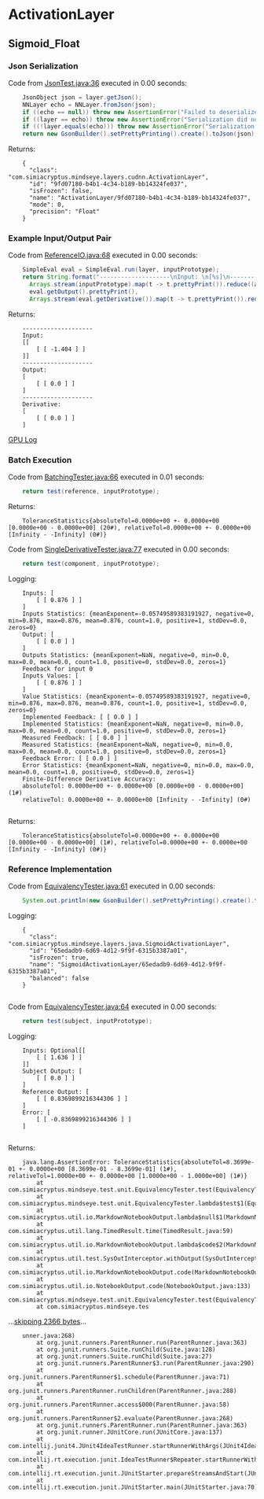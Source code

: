 # ActivationLayer
## Sigmoid_Float
### Json Serialization
Code from [JsonTest.java:36](../../../../../../../../src/main/java/com/simiacryptus/mindseye/test/unit/JsonTest.java#L36) executed in 0.00 seconds: 
```java
    JsonObject json = layer.getJson();
    NNLayer echo = NNLayer.fromJson(json);
    if ((echo == null)) throw new AssertionError("Failed to deserialize");
    if ((layer == echo)) throw new AssertionError("Serialization did not copy");
    if ((!layer.equals(echo))) throw new AssertionError("Serialization not equal");
    return new GsonBuilder().setPrettyPrinting().create().toJson(json);
```

Returns: 

```
    {
      "class": "com.simiacryptus.mindseye.layers.cudnn.ActivationLayer",
      "id": "9fd07180-b4b1-4c34-b189-bb14324fe037",
      "isFrozen": false,
      "name": "ActivationLayer/9fd07180-b4b1-4c34-b189-bb14324fe037",
      "mode": 0,
      "precision": "Float"
    }
```



### Example Input/Output Pair
Code from [ReferenceIO.java:68](../../../../../../../../src/main/java/com/simiacryptus/mindseye/test/unit/ReferenceIO.java#L68) executed in 0.00 seconds: 
```java
    SimpleEval eval = SimpleEval.run(layer, inputPrototype);
    return String.format("--------------------\nInput: \n[%s]\n--------------------\nOutput: \n%s\n--------------------\nDerivative: \n%s",
      Arrays.stream(inputPrototype).map(t -> t.prettyPrint()).reduce((a, b) -> a + ",\n" + b).get(),
      eval.getOutput().prettyPrint(),
      Arrays.stream(eval.getDerivative()).map(t -> t.prettyPrint()).reduce((a, b) -> a + ",\n" + b).get());
```

Returns: 

```
    --------------------
    Input: 
    [[
    	[ [ -1.404 ] ]
    ]]
    --------------------
    Output: 
    [
    	[ [ 0.0 ] ]
    ]
    --------------------
    Derivative: 
    [
    	[ [ 0.0 ] ]
    ]
```



[GPU Log](etc/cuda.log)

### Batch Execution
Code from [BatchingTester.java:66](../../../../../../../../src/main/java/com/simiacryptus/mindseye/test/unit/BatchingTester.java#L66) executed in 0.01 seconds: 
```java
    return test(reference, inputPrototype);
```

Returns: 

```
    ToleranceStatistics{absoluteTol=0.0000e+00 +- 0.0000e+00 [0.0000e+00 - 0.0000e+00] (20#), relativeTol=0.0000e+00 +- 0.0000e+00 [Infinity - -Infinity] (0#)}
```



Code from [SingleDerivativeTester.java:77](../../../../../../../../src/main/java/com/simiacryptus/mindseye/test/unit/SingleDerivativeTester.java#L77) executed in 0.00 seconds: 
```java
    return test(component, inputPrototype);
```
Logging: 
```
    Inputs: [
    	[ [ 0.876 ] ]
    ]
    Inputs Statistics: {meanExponent=-0.05749589383191927, negative=0, min=0.876, max=0.876, mean=0.876, count=1.0, positive=1, stdDev=0.0, zeros=0}
    Output: [
    	[ [ 0.0 ] ]
    ]
    Outputs Statistics: {meanExponent=NaN, negative=0, min=0.0, max=0.0, mean=0.0, count=1.0, positive=0, stdDev=0.0, zeros=1}
    Feedback for input 0
    Inputs Values: [
    	[ [ 0.876 ] ]
    ]
    Value Statistics: {meanExponent=-0.05749589383191927, negative=0, min=0.876, max=0.876, mean=0.876, count=1.0, positive=1, stdDev=0.0, zeros=0}
    Implemented Feedback: [ [ 0.0 ] ]
    Implemented Statistics: {meanExponent=NaN, negative=0, min=0.0, max=0.0, mean=0.0, count=1.0, positive=0, stdDev=0.0, zeros=1}
    Measured Feedback: [ [ 0.0 ] ]
    Measured Statistics: {meanExponent=NaN, negative=0, min=0.0, max=0.0, mean=0.0, count=1.0, positive=0, stdDev=0.0, zeros=1}
    Feedback Error: [ [ 0.0 ] ]
    Error Statistics: {meanExponent=NaN, negative=0, min=0.0, max=0.0, mean=0.0, count=1.0, positive=0, stdDev=0.0, zeros=1}
    Finite-Difference Derivative Accuracy:
    absoluteTol: 0.0000e+00 +- 0.0000e+00 [0.0000e+00 - 0.0000e+00] (1#)
    relativeTol: 0.0000e+00 +- 0.0000e+00 [Infinity - -Infinity] (0#)
    
```

Returns: 

```
    ToleranceStatistics{absoluteTol=0.0000e+00 +- 0.0000e+00 [0.0000e+00 - 0.0000e+00] (1#), relativeTol=0.0000e+00 +- 0.0000e+00 [Infinity - -Infinity] (0#)}
```



### Reference Implementation
Code from [EquivalencyTester.java:61](../../../../../../../../src/main/java/com/simiacryptus/mindseye/test/unit/EquivalencyTester.java#L61) executed in 0.00 seconds: 
```java
    System.out.println(new GsonBuilder().setPrettyPrinting().create().toJson(this.reference.getJson()));
```
Logging: 
```
    {
      "class": "com.simiacryptus.mindseye.layers.java.SigmoidActivationLayer",
      "id": "65edadb9-6d69-4d12-9f9f-6315b3387a01",
      "isFrozen": true,
      "name": "SigmoidActivationLayer/65edadb9-6d69-4d12-9f9f-6315b3387a01",
      "balanced": false
    }
    
```

Code from [EquivalencyTester.java:64](../../../../../../../../src/main/java/com/simiacryptus/mindseye/test/unit/EquivalencyTester.java#L64) executed in 0.00 seconds: 
```java
    return test(subject, inputPrototype);
```
Logging: 
```
    Inputs: Optional[[
    	[ [ 1.636 ] ]
    ]]
    Subject Output: [
    	[ [ 0.0 ] ]
    ]
    Reference Output: [
    	[ [ 0.8369899216344306 ] ]
    ]
    Error: [
    	[ [ -0.8369899216344306 ] ]
    ]
    
```

Returns: 

```
    java.lang.AssertionError: ToleranceStatistics{absoluteTol=8.3699e-01 +- 0.0000e+00 [8.3699e-01 - 8.3699e-01] (1#), relativeTol=1.0000e+00 +- 0.0000e+00 [1.0000e+00 - 1.0000e+00] (1#)}
    	at com.simiacryptus.mindseye.test.unit.EquivalencyTester.test(EquivalencyTester.java:86)
    	at com.simiacryptus.mindseye.test.unit.EquivalencyTester.lambda$test$1(EquivalencyTester.java:65)
    	at com.simiacryptus.util.io.MarkdownNotebookOutput.lambda$null$1(MarkdownNotebookOutput.java:138)
    	at com.simiacryptus.util.lang.TimedResult.time(TimedResult.java:59)
    	at com.simiacryptus.util.io.MarkdownNotebookOutput.lambda$code$2(MarkdownNotebookOutput.java:138)
    	at com.simiacryptus.util.test.SysOutInterceptor.withOutput(SysOutInterceptor.java:72)
    	at com.simiacryptus.util.io.MarkdownNotebookOutput.code(MarkdownNotebookOutput.java:136)
    	at com.simiacryptus.util.io.NotebookOutput.code(NotebookOutput.java:133)
    	at com.simiacryptus.mindseye.test.unit.EquivalencyTester.test(EquivalencyTester.java:64)
    	at com.simiacryptus.mindseye.tes
```
...[skipping 2366 bytes](etc/45.txt)...
```
    unner.java:268)
    	at org.junit.runners.ParentRunner.run(ParentRunner.java:363)
    	at org.junit.runners.Suite.runChild(Suite.java:128)
    	at org.junit.runners.Suite.runChild(Suite.java:27)
    	at org.junit.runners.ParentRunner$3.run(ParentRunner.java:290)
    	at org.junit.runners.ParentRunner$1.schedule(ParentRunner.java:71)
    	at org.junit.runners.ParentRunner.runChildren(ParentRunner.java:288)
    	at org.junit.runners.ParentRunner.access$000(ParentRunner.java:58)
    	at org.junit.runners.ParentRunner$2.evaluate(ParentRunner.java:268)
    	at org.junit.runners.ParentRunner.run(ParentRunner.java:363)
    	at org.junit.runner.JUnitCore.run(JUnitCore.java:137)
    	at com.intellij.junit4.JUnit4IdeaTestRunner.startRunnerWithArgs(JUnit4IdeaTestRunner.java:68)
    	at com.intellij.rt.execution.junit.IdeaTestRunner$Repeater.startRunnerWithArgs(IdeaTestRunner.java:47)
    	at com.intellij.rt.execution.junit.JUnitStarter.prepareStreamsAndStart(JUnitStarter.java:242)
    	at com.intellij.rt.execution.junit.JUnitStarter.main(JUnitStarter.java:70)
    
```



